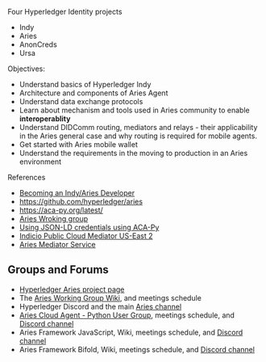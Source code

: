 Four Hyperledger Identity projects
- Indy
- Aries
- AnonCreds
- Ursa 

Objectives: 
- Understand basics of Hyperledger Indy 
- Architecture and components of Aries Agent
- Understand data exchange protocols
- Learn about mechanism and tools used in Aries community to enable **interoperablity**
- Understand DIDComm routing, mediators and relays - their applicability in the Aries general case and why routing is required for mobile agents.
- Get started with Aries mobile wallet 
- Understand the requirements in the moving to production in an Aries environment




References

- [Becoming an Indy/Aries Developer](https://github.com/hyperledger/aries-cloudagent-python/blob/main/docs/gettingStarted/README.md)
- https://github.com/hyperledger/aries
- https://aca-py.org/latest/
- [Aries Wroking group](https://wiki.hyperledger.org/display/ARIES/Aries+Working+Group)
- [Using JSON-LD credentials using ACA-Py](https://aca-py.org/latest/demo/AliceWantsAJsonCredential/)
- [Indicio Public Cloud Mediator US-East 2](https://indicio-tech.github.io/mediator/)
- [Aries Mediator Service](https://github.com/hyperledger/aries-mediator-service)


## Groups and Forums
- [Hyperledger Aries project page](https://www.hyperledger.org/projects/aries)
- The [Aries Working Group Wiki](https://wiki.hyperledger.org/display/ARIES/Aries+Working+Group), and meetings schedule
- Hyperledger Discord and the main [Aries channel](https://discord.com/channels/905194001349627914/905206466410057728)
- [Aries Cloud Agent - Python User Group](https://wiki.hyperledger.org/pages/viewpage.action?pageId=24780322), meetings schedule, and [Discord channel](https://discord.com/channels/905194001349627914/941706593739894804)
- Aries Framework JavaScript, Wiki, meetings schedule, and [Discord channel](https://discord.com/channels/905194001349627914/941708033434738768)
- Aries Framework Bifold, Wiki, meetings schedule, and [Discord channel](https://discord.com/channels/905194001349627914/941708242030063656)
